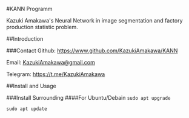 #KANN Programm

Kazuki Amakawa's Neural Network in image segmentation and factory production statistic problem.

##Introduction

###Contact
Github: https://www.github.com/KazukiAmakawa/KANN

Email: KazukiAmakawa@gmail.com

Telegram: https://t.me/KazukiAmakawa


##Install and Usage

###Install Surrounding
####For Ubuntu/Debain
`sudo apt upgrade` 

`sudo apt update` 